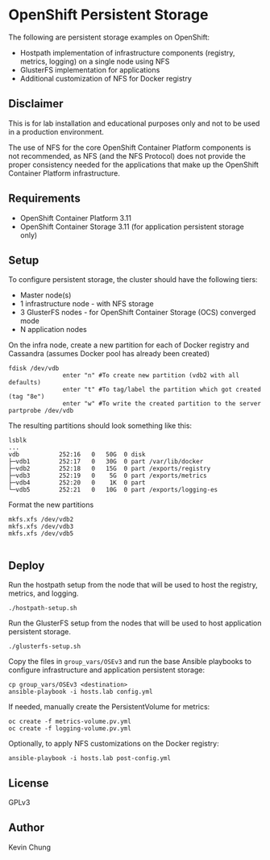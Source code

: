 OpenShift Persistent Storage
===========================

The following are persistent storage examples on OpenShift:
* Hostpath implementation of infrastructure components (registry, metrics, logging) on a single node using NFS
* GlusterFS implementation for applications
* Additional customization of NFS for Docker registry

Disclaimer
----------

This is for lab installation and educational purposes only and not to be used in a production environment.

The use of NFS for the core OpenShift Container Platform components is not recommended, as NFS (and the NFS Protocol) does not provide the proper consistency needed for the applications that make up the OpenShift Container Platform infrastructure.

Requirements
------------

* OpenShift Container Platform 3.11
* OpenShift Container Storage 3.11 (for application persistent storage only)

Setup
-----

To configure persistent storage, the cluster should have the following tiers:
* Master node(s)
* 1 infrastructure node - with NFS storage
* 3 GlusterFS nodes - for OpenShift Container Storage (OCS) converged mode
* N application nodes

On the infra node, create a new partition for each of Docker registry and Cassandra (assumes Docker pool has already been created)
```
fdisk /dev/vdb
               enter "n" #To create new partition (vdb2 with all defaults)
               enter "t" #To tag/label the partition which got created (tag "8e")
               enter "w" #To write the created partition to the server
partprobe /dev/vdb
```

The resulting partitions should look something like this:
```
lsblk
...
vdb           252:16   0   50G  0 disk 
├─vdb1        252:17   0   30G  0 part /var/lib/docker
├─vdb2        252:18   0   15G  0 part /exports/registry
├─vdb3        252:19   0    5G  0 part /exports/metrics
├─vdb4        252:20   0    1K  0 part 
└─vdb5        252:21   0   10G  0 part /exports/logging-es
```

Format the new partitions
```
mkfs.xfs /dev/vdb2
mkfs.xfs /dev/vdb3
mkfs.xfs /dev/vdb5


```

Deploy
------

Run the hostpath setup from the node that will be used to host the registry, metrics, and logging.
```
./hostpath-setup.sh
```

Run the GlusterFS setup from the nodes that will be used to host application persistent storage.
```
./glusterfs-setup.sh
```

Copy the files in `group_vars/OSEv3` and run the base Ansible playbooks to configure infrastructure and application persistent storage:
```
cp group_vars/OSEv3 <destination>
ansible-playbook -i hosts.lab config.yml
```

If needed, manually create the PersistentVolume for metrics:
```
oc create -f metrics-volume.pv.yml
oc create -f logging-volume.pv.yml
```

Optionally, to apply NFS customizations on the Docker registry:
```
ansible-playbook -i hosts.lab post-config.yml
```

License
-------

GPLv3

Author
------

Kevin Chung
